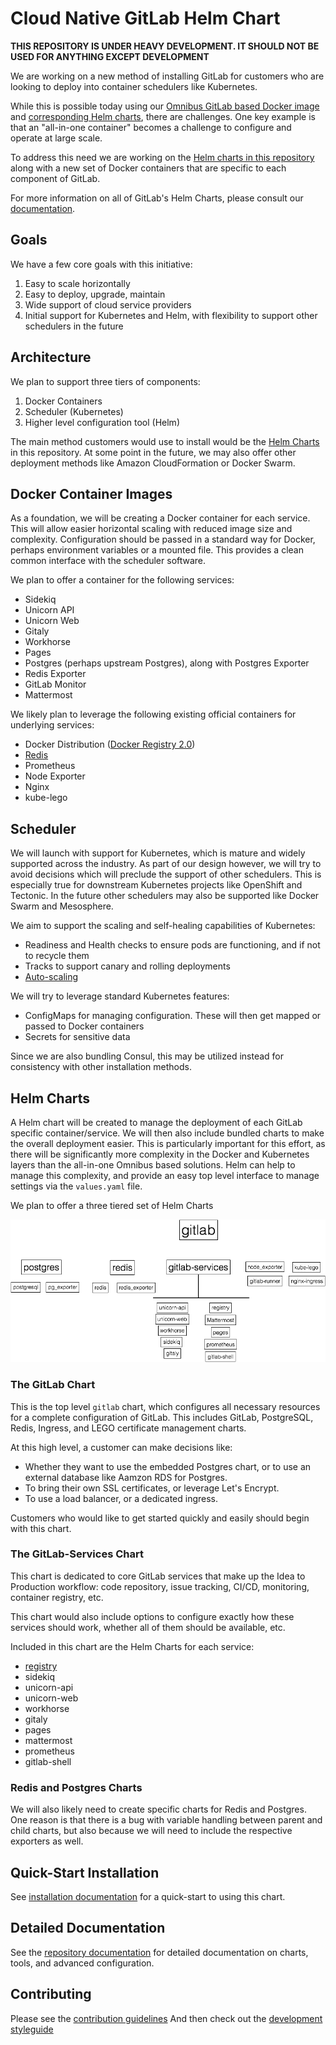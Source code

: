 # Cloud Native GitLab Helm Chart

**THIS REPOSITORY IS UNDER HEAVY DEVELOPMENT. IT SHOULD NOT BE USED FOR ANYTHING EXCEPT DEVELOPMENT**

We are working on a new method of installing GitLab for customers who are
looking to deploy into container schedulers like Kubernetes.

While this is possible today using our [Omnibus GitLab based Docker image](https://docs.gitlab.com/omnibus/docker/README.html) and [corresponding Helm charts](https://gitlab.com/charts/charts.gitlab.io), there are challenges.
One key example is that an "all-in-one container" becomes a challenge to configure and operate at large scale.

To address this need we are working on the [Helm charts in this repository](#helm-charts) along with a new set of Docker containers that are specific to each component of GitLab.

For more information on all of GitLab's Helm Charts, please consult our [documentation](http://docs.gitlab.com/ce/install/kubernetes/).

## Goals

We have a few core goals with this initiative:

1. Easy to scale horizontally
1. Easy to deploy, upgrade, maintain
1. Wide support of cloud service providers
1. Initial support for Kubernetes and Helm, with flexibility to support other
schedulers in the future

## Architecture

We plan to support three tiers of components:

1. Docker Containers
1. Scheduler (Kubernetes)
1. Higher level configuration tool (Helm)

The main method customers would use to install would be the [Helm Charts]() in this repository.
At some point in the future, we may also offer other deployment methods like
Amazon CloudFormation or Docker Swarm.

## Docker Container Images

As a foundation, we will be creating a Docker container for each service.
This will allow easier horizontal scaling with reduced image size and complexity.
Configuration should be passed in a standard way for Docker, perhaps environment
variables or a mounted file. This provides a clean common interface with the
scheduler software.

We plan to offer a container for the following services:

* Sidekiq
* Unicorn API
* Unicorn Web
* Gitaly
* Workhorse
* Pages
* Postgres (perhaps upstream Postgres), along with Postgres Exporter
* Redis Exporter
* GitLab Monitor
* Mattermost


We likely plan to leverage the following existing official containers for
underlying services:

* Docker Distribution ([Docker Registry 2.0](https://github.com/docker/distribution))
* [Redis](https://hub.docker.com/_/redis/)
* Prometheus
* Node Exporter
* Nginx
* kube-lego

## Scheduler

We will launch with support for Kubernetes, which is mature and widely supported
across the industry. As part of our design however, we will try to avoid decisions
which will preclude the support of other schedulers. This is especially true for
downstream Kubernetes projects like OpenShift and Tectonic. In the future other
schedulers may also be supported like Docker Swarm and Mesosphere.

We aim to support the scaling and self-healing capabilities of Kubernetes:
* Readiness and Health checks to ensure pods are functioning, and if not to recycle them
* Tracks to support canary and rolling deployments
* [Auto-scaling](https://kubernetes.io/docs/tasks/run-application/horizontal-pod-autoscale/)

We will try to leverage standard Kubernetes features:
* ConfigMaps for managing configuration. These will then get mapped or passed to
Docker containers
* Secrets for sensitive data

Since we are also bundling Consul, this may be utilized instead for consistency with other installation methods.

## Helm Charts

A Helm chart will be created to manage the deployment of each GitLab specific container/service. We will then also include bundled charts to make the overall deployment easier. This is particularly
important for this effort, as there will be significantly more complexity in
the Docker and Kubernetes layers than the all-in-one Omnibus based solutions.
Helm can help to manage this complexity, and provide an easy top level interface
to manage settings via the `values.yaml` file.


We plan to offer a three tiered set of Helm Charts

![Helm Chart Structure](images/charts.png)

### The GitLab Chart

This is the top level `gitlab` chart, which configures all necessary resources
for a complete configuration of GitLab. This includes GitLab, PostgreSQL, Redis,
Ingress, and LEGO certificate management charts.

At this high level, a customer can make decisions like:

* Whether they want to use the embedded Postgres chart, or to use an external
database like Aamzon RDS for Postgres.
* To bring their own SSL certificates, or leverage Let's Encrypt.
* To use a load balancer, or a dedicated ingress.

Customers who would like to get started quickly and easily should begin with this chart.

### The GitLab-Services Chart

This chart is dedicated to core GitLab services that make up the Idea to
Production workflow: code repository, issue tracking, CI/CD, monitoring, container
registry, etc.

This chart would also include options to configure exactly how these services
should work, whether all of them should be available, etc.

Included in this chart are the Helm Charts for each service:
* [registry](https://gitlab.com/charts/helm.gitlab.io/tree/master/charts/registry)
* sidekiq
* unicorn-api
* unicorn-web
* workhorse
* gitaly
* pages
* mattermost
* prometheus
* gitlab-shell

### Redis and Postgres Charts

We will also likely need to create specific charts for Redis and Postgres.
One reason is that there is a bug with variable handling between parent and
child charts, but also because we will need to include the respective exporters
as well.

## Quick-Start Installation

See [installation documentation](doc/installation/README.md) for a quick-start to using this chart.

## Detailed Documentation

See the [repository documentation](doc/README.md) for detailed documentation on charts, tools, and advanced configuration.

## Contributing

Please see the [contribution guidelines](CONTRIBUTING.md)
And then check out the [development styleguide](doc/development/README.md)
